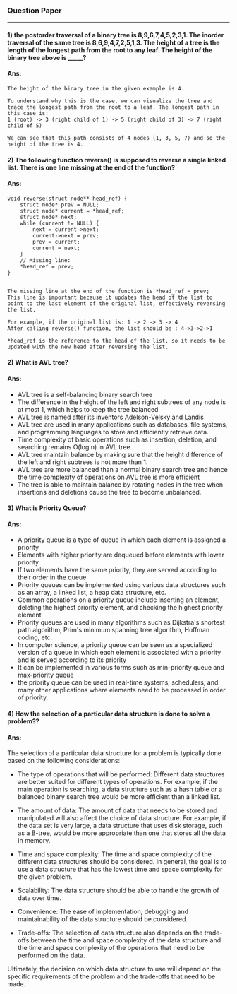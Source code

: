 ### Question Paper
---

#### 1) the postorder traversal of a binary tree is 8,9,6,7,4,5,2,3,1. The inorder traversal of the same tree is 8,6,9,4,7,2,5,1,3. The height of a tree is the length of the longest path from the root to any leaf. The height of the binary tree above is _____?
#### Ans: 
```
The height of the binary tree in the given example is 4.

To understand why this is the case, we can visualize the tree and trace the longest path from the root to a leaf. The longest path in this case is:
1 (root) -> 3 (right child of 1) -> 5 (right child of 3) -> 7 (right child of 5)

We can see that this path consists of 4 nodes (1, 3, 5, 7) and so the height of the tree is 4.
```


#### 2) The following function reverse() is supposed to reverse a single linked list. There is one line missing at the end of the function?
#### Ans: 
```
void reverse(struct node** head_ref) {
    struct node* prev = NULL;
    struct node* current = *head_ref;
    struct node* next;
    while (current != NULL) {
        next = current->next;
        current->next = prev;
        prev = current;
        current = next;
    }
    // Missing line:
    *head_ref = prev;
}


The missing line at the end of the function is *head_ref = prev;
This line is important because it updates the head of the list to point to the last element of the original list, effectively reversing the list.

For example, if the original list is: 1 -> 2 -> 3 -> 4
After calling reverse() function, the list should be : 4->3->2->1

*head_ref is the reference to the head of the list, so it needs to be updated with the new head after reversing the list.

```

#### 2) What is AVL tree?
#### Ans: 
  - AVL tree is a self-balancing binary search tree
  - The difference in the height of the left and right subtrees of any node is at most 1, which helps to keep the tree balanced
  - AVL tree is named after its inventors Adelson-Velsky and Landis
  - AVL tree are used in many applications such as databases, file systems, and programming languages to store and efficiently retrieve data.
  - Time complexity of basic operations such as insertion, deletion, and searching remains O(log n) in AVL tree
  - AVL tree maintain balance by making sure that the height difference of the left and right subtrees is not more than 1.
  - AVL tree are more balanced than a normal binary search tree and hence the time complexity of operations on AVL tree is more efficient
  - The tree is able to maintain balance by rotating nodes in the tree when insertions and deletions cause the tree to become unbalanced.




#### 3) What is Priority Queue?
#### Ans: 
- A priority queue is a type of queue in which each element is assigned a priority
- Elements with higher priority are dequeued before elements with lower priority
- If two elements have the same priority, they are served according to their order in the queue
- Priority queues can be implemented using various data structures such as an array, a linked list, a heap data structure, etc.
- Common operations on a priority queue include inserting an element, deleting the highest priority element, and checking the highest priority element
- Priority queues are used in many algorithms such as Dijkstra's shortest path algorithm, Prim's minimum spanning tree algorithm, Huffman coding, etc.
- In computer science, a priority queue can be seen as a specialized version of a queue in which each element is associated with a priority and is served according to its priority
- It can be implemented in various forms such as min-priority queue and max-priority queue
- the priority queue can be used in real-time systems, schedulers, and many other applications where elements need to be processed in order of priority.


#### 4) How the selection of a particular data structure is done to solve a problem??
#### Ans: 
The selection of a particular data structure for a problem is typically done based on the following considerations:

- The type of operations that will be performed: Different data structures are better suited for different types of operations. For example, if the main operation is searching, a data structure such as a hash table or a balanced binary search tree would be more efficient than a linked list.

- The amount of data: The amount of data that needs to be stored and manipulated will also affect the choice of data structure. For example, if the data set is very large, a data structure that uses disk storage, such as a B-tree, would be more appropriate than one that stores all the data in memory.

- Time and space complexity: The time and space complexity of the different data structures should be considered. In general, the goal is to use a data structure that has the lowest time and space complexity for the given problem.

- Scalability: The data structure should be able to handle the growth of data over time.

- Convenience: The ease of implementation, debugging and maintainability of the data structure should be considered.

- Trade-offs: The selection of data structure also depends on the trade-offs between the time and space complexity of the data structure and the time and space complexity of the operations that need to be performed on the data.

Ultimately, the decision on which data structure to use will depend on the specific requirements of the problem and the trade-offs that need to be made.

